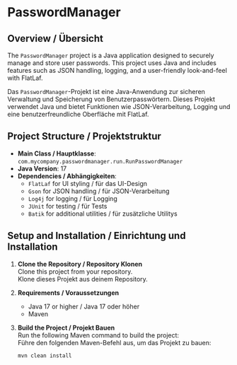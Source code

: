 # PasswordManager

## Overview / Übersicht
The `PasswordManager` project is a Java application designed to securely manage and store user passwords. This project uses Java and includes features such as JSON handling, logging, and a user-friendly look-and-feel with FlatLaf.

Das `PasswordManager`-Projekt ist eine Java-Anwendung zur sicheren Verwaltung und Speicherung von Benutzerpasswörtern. Dieses Projekt verwendet Java und bietet Funktionen wie JSON-Verarbeitung, Logging und eine benutzerfreundliche Oberfläche mit FlatLaf.

## Project Structure / Projektstruktur
- **Main Class / Hauptklasse**: `com.mycompany.passwordmanager.run.RunPasswordManager`
- **Java Version**: 17
- **Dependencies / Abhängigkeiten**:
  - `FlatLaf` for UI styling / für das UI-Design
  - `Gson` for JSON handling / für JSON-Verarbeitung
  - `Log4j` for logging / für Logging
  - `JUnit` for testing / für Tests
  - `Batik` for additional utilities / für zusätzliche Utilitys

## Setup and Installation / Einrichtung und Installation

1. **Clone the Repository / Repository Klonen**  
   Clone this project from your repository.  
   Klone dieses Projekt aus deinem Repository.

2. **Requirements / Voraussetzungen**  
   - Java 17 or higher / Java 17 oder höher
   - Maven

3. **Build the Project / Projekt Bauen**  
   Run the following Maven command to build the project:  
   Führe den folgenden Maven-Befehl aus, um das Projekt zu bauen:
   ```bash
   mvn clean install
